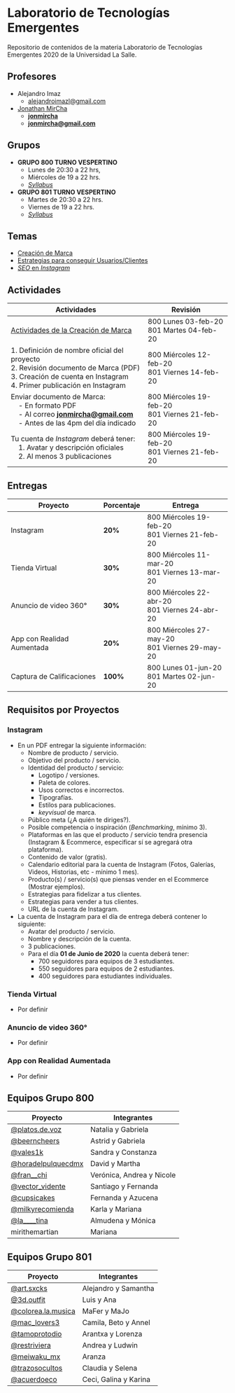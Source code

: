 # Laboratorio de Tecnologías Emergentes

Repositorio de contenidos de la materia Laboratorio de Tecnologías Emergentes 2020 de la Universidad La Salle.

## Profesores

- Alejandro Imaz
  - [alejandroimazl@gmail.com](mailto:alejandroimazl@gmail.com)
- [Jonathan MirCha](http://jonmircha.com)
  - **[jonmircha](https://youtube.com/jonmircha)**
  - **[jonmircha@gmail.com](mailto:jonmircha@gmail.com)**

## Grupos

- **GRUPO 800 TURNO VESPERTINO**
  - Lunes de 20:30 a 22 hrs,
  - Miércoles de 19 a 22 hrs.
  - [_Syllabus_](./pdf/LabEmergentes2020_800.pdf)
- **GRUPO 801 TURNO VESPERTINO**
  - Martes de 20:30 a 22 hrs.
  - Viernes de 19 a 22 hrs.
  - [_Syllabus_](./pdf/LabEmergentes2020_801.pdf)

## Temas

- [Creación de Marca](./mds/Marca.md)
- [Estrategias para conseguir Usuarios/Clientes](./mds/Estrategias.md)
- [_SEO_ en _Instagram_](./mds/InstagramSEO.md)

## Actividades

| Actividades                                                                                                                                                                                           | Revisión                                          |
| ----------------------------------------------------------------------------------------------------------------------------------------------------------------------------------------------------- | ------------------------------------------------- |
| [Actividades de la Creación de Marca](./mds/Marca.md#actividades)                                                                                                                                     | 800 Lunes 03-feb-20 <br>801 Martes 04-feb-20      |
| 1. Definición de nombre oficial del proyecto<br>2. Revisión documento de Marca (PDF)<br>3. Creación de cuenta en Instagram<br>4. Primer publicación en Instagram                                      | 800 Miércoles 12-feb-20 <br>801 Viernes 14-feb-20 |
| Enviar documento de Marca: <br>&nbsp;&nbsp;&nbsp;&nbsp;- En formato PDF<br>&nbsp;&nbsp;&nbsp;&nbsp;- Al correo **jonmircha@gmail.com**<br>&nbsp;&nbsp;&nbsp;&nbsp;- Antes de las 4pm del día indicado | 800 Miércoles 19-feb-20<br>801 Viernes 21-feb-20  |
| Tu cuenta de _Instagram_ deberá tener: <br>&nbsp;&nbsp;&nbsp;&nbsp;1. Avatar y descripción oficiales<br>&nbsp;&nbsp;&nbsp;&nbsp;2. Al menos 3 publicaciones                                           | 800 Miércoles 19-feb-20 <br>801 Viernes 21-feb-20 |

## Entregas

| Proyecto                   | Porcentaje | Entrega                                           |
| -------------------------- | ---------- | ------------------------------------------------- |
| Instagram                  | **20%**    | 800 Miércoles 19-feb-20 <br>801 Viernes 21-feb-20 |
| Tienda Virtual             | **30%**    | 800 Miércoles 11-mar-20 <br>801 Viernes 13-mar-20 |
| Anuncio de video 360°      | **30%**    | 800 Miércoles 22-abr-20 <br>801 Viernes 24-abr-20 |
| App con Realidad Aumentada | **20%**    | 800 Miércoles 27-may-20 <br>801 Viernes 29-may-20 |
| Captura de Calificaciones  | **100%**   | 800 Lunes 01-jun-20 <br>801 Martes 02-jun-20      |

## Requisitos por Proyectos

### Instagram

- En un PDF entregar la siguiente información:
  - Nombre de producto / servicio.
  - Objetivo del producto / servicio.
  - Identidad del producto / servicio:
    - Logotipo / versiones.
    - Paleta de colores.
    - Usos correctos e incorrectos.
    - Tipografías.
    - Estilos para publicaciones.
    - _keyvisual_ de marca.
  - Público meta (¿A quién te diriges?).
  - Posible competencia o inspiración (_Benchmarking_, mínimo 3).
  - Plataformas en las que el producto / servicio tendra presencia (Instagram & Ecommerce, especificar sí se agregará otra plataforma).
  - Contenido de valor (gratis).
  - Calendario editorial para la cuenta de Instagram (Fotos, Galerías, Videos, Historias, etc - mínimo 1 mes).
  - Producto(s) / servicio(s) que piensas vender en el Ecommerce (Mostrar ejemplos).
  - Estrategias para fidelizar a tus clientes.
  - Estrategias para vender a tus clientes.
  - URL de la cuenta de Instagram.
- La cuenta de Instagram para el día de entrega deberá contener lo siguiente:
  - Avatar del producto / servicio.
  - Nombre y descripción de la cuenta.
  - 3 publicaciones.
  - Para el día **01 de Junio de 2020** la cuenta deberá tener:
    - 700 seguidores para equipos de 3 estudiantes.
    - 550 seguidores para equipos de 2 estudiantes.
    - 400 seguidores para estudiantes individuales.

### Tienda Virtual

- Por definir

### Anuncio de video 360°

- Por definir

### App con Realidad Aumentada

- Por definir

## Equipos Grupo 800

| Proyecto                                                           | Integrantes               |
| ------------------------------------------------------------------ | ------------------------- |
| [@platos.de.voz](https://www.instagram.com/platos.de.voz/)         | Natalia y Gabriela        |
| [@beerncheers](https://www.instagram.com/beerncheers/)             | Astrid y Gabriela         |
| [@vales1k](https://www.instagram.com/vales1k/)                     | Sandra y Constanza        |
| [@horadelpulquecdmx](https://www.instagram.com/horadelpulquecdmx/) | David y Martha            |
| [@fran\_\_chi](https://www.instagram.com/fran__chi/)               | Verónica, Andrea y Nicole |
| [@vector_vidente](https://www.instagram.com/vector_vidente/)       | Santiago y Fernanda       |
| [@cupsicakes](https://www.instagram.com/cupsicakes)                | Fernanda y Azucena        |
| [@milkyrecomienda](https://www.instagram.com/milkyrecomienda/)     | Karla y Mariana           |
| [@la\_\_\_\_tina](https://www.instagram.com/la____tina/)           | Almudena y Mónica         |
| mirithemartian                                                     | Mariana                   |

## Equipos Grupo 801

| Proyecto                                                           | Integrantes           |
| ------------------------------------------------------------------ | --------------------- |
| [@art.sxcks](https://www.instagram.com/art.sxcks/)                 | Alejandro y Samantha  |
| [@3d.outfit](https://www.instagram.com/3d.outfit/)                 | Luis y Ana            |
| [@colorea.la.musica](https://www.instagram.com/colorea.la.musica/) | MaFer y MaJo          |
| [@mac_lovers3](https://www.instagram.com/mac_lovers3/)             | Camila, Beto y Annel  |
| [@tamoprotodio](https://www.instagram.com/tamoprotodio/)           | Arantxa y Lorenza     |
| [@restriviera](https://www.instagram.com/restriviera/)             | Andrea y Ludwin       |
| [@meiwaku_mx](https://www.instagram.com/meiwaku_mx/)               | Aranza                |
| [@trazosocultos](https://www.instagram.com/trazosocultos/)         | Claudia y Selena      |
| [@acuerdoeco](https://www.instagram.com/acuerdoeco/)               | Ceci, Galina y Karina |
